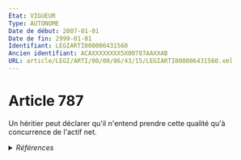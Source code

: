 ```yaml
---
État: VIGUEUR
Type: AUTONOME
Date de début: 2007-01-01
Date de fin: 2999-01-01
Identifiant: LEGIARTI000006431560
Ancien identifiant: ACAXXXXXXXX5X00787AAXXAB
URL: article/LEGI/ARTI/00/00/06/43/15/LEGIARTI000006431560.xml
---
```


<h1>Article 787</h1>

Un héritier peut déclarer qu'il n'entend prendre cette qualité qu'à concurrence
de l'actif net.


<details>
  <summary><em>Références</em></summary>

  <h2>Articles faisant référence à l'article</h2>
  
  <ul>
    <li>
      <a href="https://legal.tricoteuses.fr//redirection/LEGIARTI000006284835?vers=git&vers=legifrance">LOI n° 2006-728 du 23 juin 2006 portant réforme des successions et des libéralités - article 1 ENTIEREMENT_MODIF</a> MODIFICATION cible
    </li>
  </ul>
  
  <h2>Références faites par l'article</h2>
  
  <ul>
    <li>
      CODIFICATION source Loi 1803-04-19
    </li>
    <li>
      2006-06-23 MODIFICATION source <a href="https://legal.tricoteuses.fr//redirection/LEGIARTI000006284835?vers=git&vers=legifrance">LOI n° 2006-728 du 23 juin 2006 portant réforme des successions et des libéralités - article 1 ENTIEREMENT_MODIF</a>
    </li>
  </ul>
</details>
